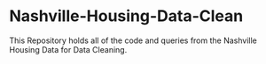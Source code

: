 # Nashville-Housing-Data-Clean
This Repository holds all of the code and queries from the Nashville Housing Data for Data Cleaning.
